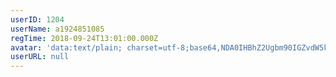 ```yaml
---
userID: 1204
userName: a1924851085
regTime: 2018-09-24T13:01:00.000Z
avatar: 'data:text/plain; charset=utf-8;base64,NDA0IHBhZ2Ugbm90IGZvdW5kCg=='
userURL: null
---
```



